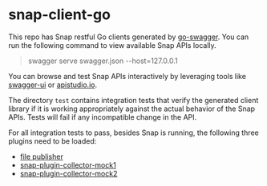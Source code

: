 # snap-client-go

This repo has Snap restful Go clients generated by [go-swagger](https://github.com/go-swagger/go-swagger). You can run the following command to view available Snap APIs locally.
> swagger serve swagger.json --host=127.0.0.1

 You can browse and test Snap APIs interactively by leveraging tools like [swagger-ui](https://github.com/swagger-api/swagger-ui) or [apistudio.io](http://apistudio.io/).

The directory `test` contains integration tests that verify the generated client library if it is working appropriately against the actual behavior of the Snap APIs. Tests will fail if any incompatible change in the API.

For all integration tests to pass, besides Snap is running, the following three plugins need to be loaded:
* [file publisher](https://github.com/intelsdi-x/snap-plugin-publisher-file)
* [snap-plugin-collector-mock1](https://github.com/intelsdi-x/snap/tree/master/plugin/collector/snap-plugin-collector-mock1)
* [snap-plugin-collector-mock2](https://github.com/intelsdi-x/snap/tree/master/plugin/collector/snap-plugin-collector-mock2)
